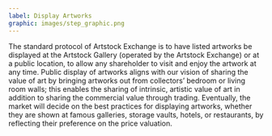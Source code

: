 ```yaml
---
label: Display Artworks
graphic: images/step_graphic.png
---
```

The standard protocol of Artstock Exchange is to have listed artworks be displayed at the Artstock Gallery (operated by the Artstock Exchange) or at a public location, to allow any shareholder to visit and enjoy the artwork at any time. Public display of artworks aligns with our vision of sharing the value of art by bringing artworks out from collectors’ bedroom or living room walls; this enables the sharing of intrinsic, artistic value of art in addition to sharing the commercial value through trading. Eventually, the market will decide on the best practices for displaying artworks, whether they are shown at famous galleries, storage vaults, hotels, or restaurants, by reflecting their preference on the price valuation.
